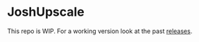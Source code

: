 # JoshUpscale

This repo is WIP. For a working version look at the past [releases](https://github.com/itmo153277/JoshUpscale/releases).
